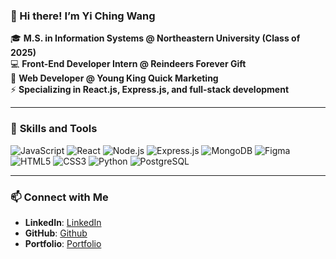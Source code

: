 ### 👋 Hi there! I’m Yi Ching Wang  

🎓 **M.S. in Information Systems @ Northeastern University (Class of 2025)**  
💻 **Front-End Developer Intern @ Reindeers Forever Gift**  
🚀 **Web Developer @ Young King Quick Marketing**  
⚡ **Specializing in React.js, Express.js, and full-stack development**  

---

### 🌟 **Skills and Tools**  
![JavaScript](https://img.shields.io/badge/JavaScript-000000?style=flat&logo=javascript)  ![React](https://img.shields.io/badge/React-000000?style=flat&logo=react)  ![Node.js](https://img.shields.io/badge/Node.js-000000?style=flat&logo=node.js)  ![Express.js](https://img.shields.io/badge/Express.js-000000?style=flat&logo=express)  ![MongoDB](https://img.shields.io/badge/MongoDB-000000?style=flat&logo=mongodb)  ![Figma](https://img.shields.io/badge/Figma-000000?style=flat&logo=figma)  ![HTML5](https://img.shields.io/badge/HTML5-000000?style=flat&logo=html5)  ![CSS3](https://img.shields.io/badge/CSS3-000000?style=flat&logo=css3)  ![Python](https://img.shields.io/badge/Python-000000?style=flat&logo=python)  ![PostgreSQL](https://img.shields.io/badge/PostgreSQL-000000?style=flat&logo=postgresql)  

---

### 📫 **Connect with Me**
- **LinkedIn**: [LinkedIn](https://www.linkedin.com/in/yi-ching-wang-67734422b/)  
- **GitHub**: [Github](https://github.com/YiChingWang)  
- **Portfolio**: [Portfolio](https://personal-website-tau-tawny-98.vercel.app/)  
